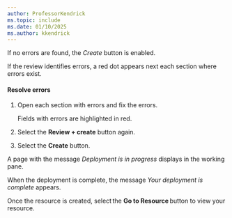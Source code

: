```yaml
---
author: ProfessorKendrick
ms.topic: include
ms.date: 01/10/2025
ms.author: kkendrick
---
```


If no errors are found, the *Create* button is enabled.

If the review identifies errors, a red dot appears next each section where errors exist. 

#### Resolve errors

1. Open each section with errors and fix the errors. 

    Fields with errors are highlighted in red. 

1. Select the **Review + create** button again.

1. Select the **Create** button.

A page with the message *Deployment is in progress* displays in the working pane. 

When the deployment is complete, the message *Your deployment is complete* appears.

Once the resource is created, select the **Go to Resource** button to view your resource. 